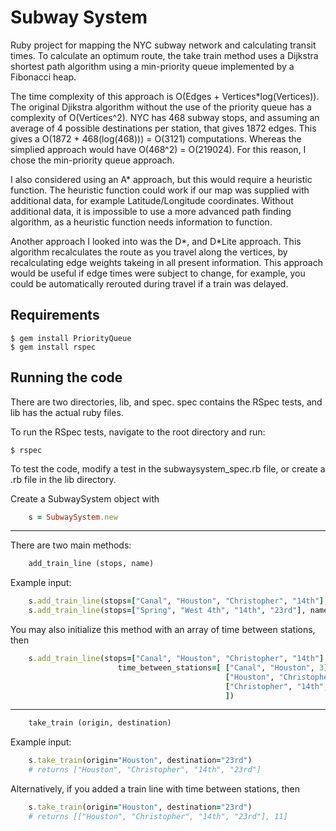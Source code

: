 Subway System
============

Ruby project for mapping the NYC subway network and calculating transit times. To calculate an optimum route, the take train method uses a Dijkstra shortest path algorithm using a min-priority queue implemented by a Fibonacci heap. 

The time complexity of this approach is O(Edges + Vertices*log(Vertices)). The original Djikstra algorithm without the use of the priority queue has a complexity of O(Vertices^2). NYC has 468 subway stops, and assuming an average of 4 possible destinations per station, that gives 1872 edges. This gives a O(1872 + 468(log(468))) = O(3121) computations. Whereas the simplied approach would have O(468^2) = O(219024). For this reason, I chose the min-priority queue approach.

I also considered using an A* approach, but this would require a heuristic function. The heuristic function could work if our map was supplied with additional data, for example Latitude/Longitude coordinates. Without additional data, it is impossible to use a more advanced path finding algorithm, as a heuristic function needs information to function.

Another approach I looked into was the D*, and D*Lite approach. This algorithm recalculates the route as you travel along the vertices, by recalculating edge weights takeing in all present information. This approach would be useful if edge times were subject to change, for example, you could be automatically rerouted during travel if a train was delayed. 


Requirements
-----------
    $ gem install PriorityQueue
    $ gem install rspec


Running the code
-----------
There are two directories, lib, and spec. spec contains the RSpec tests, and lib has the actual ruby files. 

To run the RSpec tests, navigate to the root directory and run:

    $ rspec

To test the code, modify a test in the subwaysystem_spec.rb file, or create a .rb file in the lib directory. 

Create a SubwaySystem object with 
```ruby
    s = SubwaySystem.new
```
---

There are two main methods:
```ruby
    add_train_line (stops, name)
```
Example input:
```ruby
    s.add_train_line(stops=["Canal", "Houston", "Christopher", "14th"], name="1")
    s.add_train_line(stops=["Spring", "West 4th", "14th", "23rd"], name="E")
```
You may also initialize this method with an array of time between stations, then
```ruby
    s.add_train_line(stops=["Canal", "Houston", "Christopher", "14th"], name="1",
                        time_between_stations=[ ["Canal", "Houston", 3],
                                                ["Houston", "Christopher", 7],
                                                ["Christopher", "14th", 2]
                                                ])
```
---
```ruby
    take_train (origin, destination)
```
Example input:
```ruby
    s.take_train(origin="Houston", destination="23rd")
    # returns ["Houston", "Christopher", "14th", "23rd"]
```
Alternatively, if you added a train line with time between stations, then 
```ruby
    s.take_train(origin="Houston", destination="23rd")
    # returns [["Houston", "Christopher", "14th", "23rd"], 11]
```

